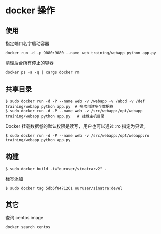 # docker 操作

## 使用
指定端口名字启动容器

	docker run -d -p 9080:9080 --name web training/webapp python app.py
清理后台所有停止的容器

	docker ps -a -q | xargs docker rm
## 共享目录

	$ sudo docker run -d -P --name web -v /webapp -v /abcd -v /def training/webapp python app.py  # 多次创建多个数据卷
	$ sudo docker run -d -P --name web -v /src/webapp:/opt/webapp training/webapp python app.py   # 挂载主机目录
Docker 挂载数据卷的默认权限是读写，用户也可以通过 :ro 指定为只读。

	$ sudo docker run -d -P --name web -v /src/webapp:/opt/webapp:ro training/webapp python app.py

## 构建

	$ sudo docker build -t="ouruser/sinatra:v2" .
标签添加

	$ sudo docker tag 5db5f8471261 ouruser/sinatra:devel

## 其它
查询 centos image

	docker search centos